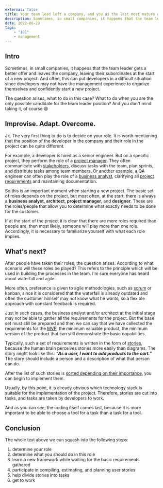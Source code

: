 ```yaml
---
external: false
title: Your team lead left a company, and you as the last most mature engineer should start a new project?
description: Sometimes, in small companies, it happens that the team leader gets a better offer and leaves the company, leaving their subordinates at the start of a new project. And often, this can put developers in a difficult situation since developers may not have the management experience to organize themselves and confidently start a new project. The question arises, what to do in this case? What to do when you are the only possible candidate for the team leader position?
date: 2022-06-29
tags: 
    - "101"
    - management
---
```


## Intro

Sometimes, in small companies, it happens that the team leader gets a better offer and leaves the company, leaving their subordinates at the start of a new project. And often, this can put developers in a difficult situation since developers may not have the management experience to organize themselves and confidently start a new project.

The question arises, what to do in this case? What to do when you are the only possible candidate for the team leader position? And you don't mind taking it, of course 😄

## Improvise. Adapt. Overcome.

Jk. The very first thing to do is to decide on your role. It is worth mentioning that the position of the developer in the company and their role in the project can be quite different.

For example, a developer is hired as a senior engineer. But on a specific project, they perform the role of a [project manager](https://www.indeed.com/career-advice/careers/what-does-an-assistant-project-manager-do). They often communicate with [stakeholders](https://corporatefinanceinstitute.com/resources/knowledge/finance/stakeholder/), discuss tasks with the team, plan sprints, and distribute tasks among team members. Or another example, a QA engineer can often play the role of a [business analyst](https://www.indeed.com/career-advice/careers/what-does-a-business-analyst-do), clarifying all [project requirements](https://theappsolutions.com/blog/development/functional-vs-non-functional-requirements/) and maintaining documentation.

So this is an important moment when starting a new project. The basic set of roles depends on the project, but most often, at the start, there is always a **business analyst**, **architect**, **project manager**, and **designer**. These are the roles/people that allow you to determine what exactly needs to be done for the customer.

If at the start of the project it is clear that there are more roles required than people are, then most likely, someone will play more than one role. Accordingly, it is necessary to familiarize yourself with what each role implies.

## What's next?

After people have taken their roles, the question arises. According to what scenario will these roles be played? This refers to the principle which will be used in building the processes in the team. I'm sure everyone has heard about waterfall and agile.

More often, preference is given to agile methodologies, such as [scrum](https://www.amazon.com/gp/product/B00JI54HCU/ref=dbs_a_def_rwt_hsch_vapi_tkin_p1_i0) or kanban, since it is considered that the waterfall is already outdated and often the customer himself may not know what he wants, so a flexible approach with constant feedback is required.

Just in such cases, the business analyst and/or architect at the initial stage may not be able to gather all the requirements for the project. But the base set must still be prepared and then we can say that we have collected the requirements for the [MVP](https://softjourn.com/insights/difference-poc-prototype-mvp), the minimum valuable product, the minimum version of the product that can still demonstrate the basic capabilities.

Typically, such a set of requirements is written in the form of [stories](https://www.atlassian.com/agile/project-management/user-stories), because the human brain perceives stories more easily than diagrams. The story might look like this: **_"As a user, I want to add products to the cart."_** The story should include a person and a description of what that person can do.

After the list of such stories is [sorted depending on their importance](https://paper-leaf.com/insights/prioritize-user-stories/), you can begin to implement them.

Usually, by this point, it is already obvious which technology stack is suitable for the implementation of the project. Therefore, stories are cut into tasks, and tasks are taken by developers to work.

And as you can see, the coding itself comes last, because it is more important to be able to choose a tool for a task than a task for a tool.

## Conclusion

The whole text above we can squash into the following steps:

1. determine your role
2. determine what you should do in this role
3. learn a new framework while waiting for the basic requirements gathered
4. participate in compiling, estimating, and planning user stories
5. help divide stories into tasks
6. get to work

